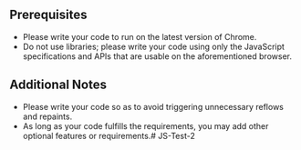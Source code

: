 ## Prerequisites

- Please write your code to run on the latest version of Chrome.
- Do not use libraries; please write your code using only the JavaScript specifications and APIs that are usable on the aforementioned browser.

## Additional Notes

- Please write your code so as to avoid triggering unnecessary reflows and repaints.
- As long as your code fulfills the requirements, you may add other optional features or requirements.# JS-Test-2
